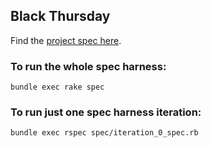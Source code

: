 ## Black Thursday

Find the [project spec here](https://github.com/turingschool/curriculum/blob/master/source/projects/black_thursday.markdown).

### To run the whole spec harness:

```
bundle exec rake spec
```

### To run just one spec harness iteration:

```
bundle exec rspec spec/iteration_0_spec.rb
```
